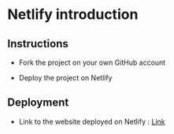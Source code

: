 # Netlify introduction

## Instructions

* Fork the project on your own GitHub account

* Deploy the project on Netlify

## Deployment

* Link to the website deployed on Netlify : [Link](https://quest-discover-netify.netlify.app/)
